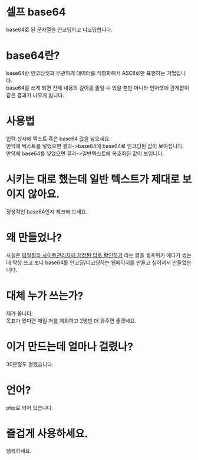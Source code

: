 # 셀프 base64
base64로 된 문자열을 인코딩하고 디코딩합니다.

# base64란?
base64란 인코딩셋과 무관하게 데이터를 직렬화해서 ASCII로만 표현하는 기법입니다.  
base64를 쓰게 되면 전체 내용의 길이를 줄일 수 있을 뿐만 아니라 언어셋에 관계없이 같은 결과가 나오게 됩니다.

# 사용법
입력 상자에 텍스트 혹은 base64 값을 넣으세요.  
만약에 텍스트를 넣었으면 결과->base64에 base64로 인코딩된 값이 보여집니다.  
만약에 base64를 넣었으면 결과->일반텍스트에 복호화된 값이 보입니다.  

# 시키는 대로 했는데 일반 텍스트가 제대로 보이지 않아요.
정상적인 base64인지 체크해 보세요.  

# 왜 만들었나?
사실은 [파일질라 사이트관리자에 저장된 암호 확인하기](http://wiki.selfhow.com/%ED%8C%8C%EC%9D%BC%EC%A7%88%EB%9D%BC-%EC%82%AC%EC%9D%B4%ED%8A%B8%EA%B4%80%EB%A6%AC%EC%9E%90%EC%97%90-%EC%A0%80%EC%9E%A5%EB%90%9C-%EC%95%94%ED%98%B8-%ED%99%95%EC%9D%B8%ED%95%98%EA%B8%B0) 라는 글을 셀프위키 에다가 썼는데 막상 쓰고 보니 base64를 인코딩/디코딩하는 웹페이지를 만들고 싶어져서 만들었습니다.  

# 대체 누가 쓰는가?
제가 씁니다.  
목표가 있다면 매일 저를 제외하고 2명만 더 와주면 좋겠네요.

# 이거 만드는데 얼마나 걸렸나?
30분정도 걸렸습니다.  

# 언어?
php로 되어 있습니다.  

# 즐겁게 사용하세요.
행복하세요.  